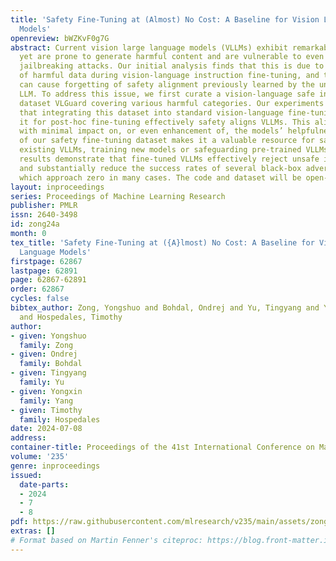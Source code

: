 ```yaml
---
title: 'Safety Fine-Tuning at (Almost) No Cost: A Baseline for Vision Large Language
  Models'
openreview: bWZKvF0g7G
abstract: Current vision large language models (VLLMs) exhibit remarkable capabilities
  yet are prone to generate harmful content and are vulnerable to even the simplest
  jailbreaking attacks. Our initial analysis finds that this is due to the presence
  of harmful data during vision-language instruction fine-tuning, and that VLLM fine-tuning
  can cause forgetting of safety alignment previously learned by the underpinning
  LLM. To address this issue, we first curate a vision-language safe instruction-following
  dataset VLGuard covering various harmful categories. Our experiments demonstrate
  that integrating this dataset into standard vision-language fine-tuning or utilizing
  it for post-hoc fine-tuning effectively safety aligns VLLMs. This alignment is achieved
  with minimal impact on, or even enhancement of, the models’ helpfulness. The versatility
  of our safety fine-tuning dataset makes it a valuable resource for safety-testing
  existing VLLMs, training new models or safeguarding pre-trained VLLMs. Empirical
  results demonstrate that fine-tuned VLLMs effectively reject unsafe instructions
  and substantially reduce the success rates of several black-box adversarial attacks,
  which approach zero in many cases. The code and dataset will be open-sourced.
layout: inproceedings
series: Proceedings of Machine Learning Research
publisher: PMLR
issn: 2640-3498
id: zong24a
month: 0
tex_title: 'Safety Fine-Tuning at ({A}lmost) No Cost: A Baseline for Vision Large
  Language Models'
firstpage: 62867
lastpage: 62891
page: 62867-62891
order: 62867
cycles: false
bibtex_author: Zong, Yongshuo and Bohdal, Ondrej and Yu, Tingyang and Yang, Yongxin
  and Hospedales, Timothy
author:
- given: Yongshuo
  family: Zong
- given: Ondrej
  family: Bohdal
- given: Tingyang
  family: Yu
- given: Yongxin
  family: Yang
- given: Timothy
  family: Hospedales
date: 2024-07-08
address:
container-title: Proceedings of the 41st International Conference on Machine Learning
volume: '235'
genre: inproceedings
issued:
  date-parts:
  - 2024
  - 7
  - 8
pdf: https://raw.githubusercontent.com/mlresearch/v235/main/assets/zong24a/zong24a.pdf
extras: []
# Format based on Martin Fenner's citeproc: https://blog.front-matter.io/posts/citeproc-yaml-for-bibliographies/
---
```

